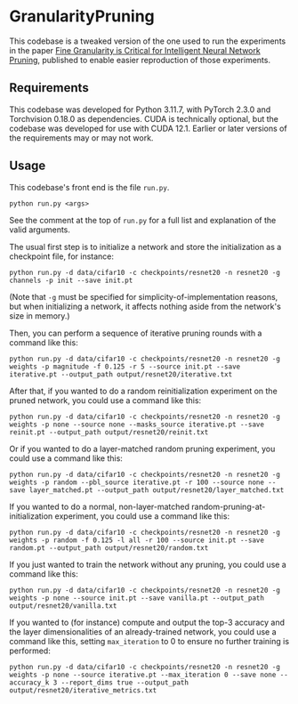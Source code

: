 # GranularityPruning

This codebase is a tweaked version of the one used to run the experiments in the paper [Fine Granularity is Critical for Intelligent Neural Network Pruning](https://direct.mit.edu/neco/article/36/12/2677/124823/Fine-Granularity-Is-Critical-for-Intelligent), published to enable easier reproduction of those experiments.

## Requirements

This codebase was developed for Python 3.11.7, with PyTorch 2.3.0 and Torchvision 0.18.0 as dependencies. CUDA is technically optional, but the codebase was developed for use with CUDA 12.1. Earlier or later versions of the requirements may or may not work.

## Usage

This codebase's front end is the file `run.py`.
```
python run.py <args>
```
See the comment at the top of `run.py` for a full list and explanation of the valid arguments.

The usual first step is to initialize a network and store the initialization as a checkpoint file, for instance:
```
python run.py -d data/cifar10 -c checkpoints/resnet20 -n resnet20 -g channels -p init --save init.pt
```
(Note that `-g` must be specified for simplicity-of-implementation reasons, but when initializing a network, it affects nothing aside from the network's size in memory.)

Then, you can perform a sequence of iterative pruning rounds with a command like this:
```
python run.py -d data/cifar10 -c checkpoints/resnet20 -n resnet20 -g weights -p magnitude -f 0.125 -r 5 --source init.pt --save iterative.pt --output_path output/resnet20/iterative.txt
```
After that, if you wanted to do a random reinitialization experiment on the pruned network, you could use a command like this:
```
python run.py -d data/cifar10 -c checkpoints/resnet20 -n resnet20 -g weights -p none --source none --masks_source iterative.pt --save reinit.pt --output_path output/resnet20/reinit.txt
```
Or if you wanted to do a layer-matched random pruning experiment, you could use a command like this:
```
python run.py -d data/cifar10 -c checkpoints/resnet20 -n resnet20 -g weights -p random --pbl_source iterative.pt -r 100 --source none --save layer_matched.pt --output_path output/resnet20/layer_matched.txt
```
If you wanted to do a normal, non-layer-matched random-pruning-at-initialization experiment, you could use a command like this:
```
python run.py -d data/cifar10 -c checkpoints/resnet20 -n resnet20 -g weights -p random -f 0.125 -l all -r 100 --source init.pt --save random.pt --output_path output/resnet20/random.txt
```
If you just wanted to train the network without any pruning, you could use a command like this:
```
python run.py -d data/cifar10 -c checkpoints/resnet20 -n resnet20 -g weights -p none --source init.pt --save vanilla.pt --output_path output/resnet20/vanilla.txt
```
If you wanted to (for instance) compute and output the top-3 accuracy and the layer dimensionalities of an already-trained network, you could use a command like this, setting `max_iteration` to 0 to ensure no further training is performed:
```
python run.py -d data/cifar10 -c checkpoints/resnet20 -n resnet20 -g weights -p none --source iterative.pt --max_iteration 0 --save none --accuracy_k 3 --report_dims true --output_path output/resnet20/iterative_metrics.txt
```